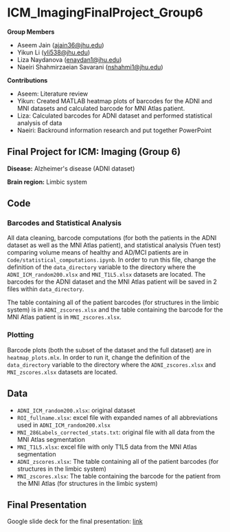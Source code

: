 # ICM_ImagingFinalProject_Group6
**Group Members**
- Aseem Jain (ajain36@jhu.edu)
- Yikun Li (yli538@jhu.edu)
- Liza Naydanova (enaydan1@jhu.edu)
- Naeiri Shahmirzaeian Savarani (nshahmi1@jhu.edu)

**Contributions**
- Aseem: Literature review 
- Yikun: Created MATLAB heatmap plots of barcodes for the ADNI and MNI datasets and calculated barcode for MNI Atlas patient.
- Liza: Calculated barcodes for ADNI dataset and performed statistical analysis of data
- Naeiri: Backround information research and put together PowerPoint


## Final Project for ICM: Imaging (Group 6)

**Disease:** Alzheimer's disease (ADNI dataset)

**Brain region:** Limbic system

## Code
### Barcodes and Statistical Analysis
All data cleaning, barcode computations (for both the patients in the ADNI dataset as well as the MNI Atlas patient), and statistical analysis (Yuen test) comparing volume means of healthy and AD/MCI patients are in ```Code/statistical_computations.ipynb```. In order to run this file, change the definition of the ```data_directory``` variable to the directory where the ```ADNI_ICM_random200.xlsx``` and ```MNI_T1L5.xlsx``` datasets are located. The barcodes for the ADNI dataset and the MNI Atlas patient will be saved in 2 files within ```data_directory```. 

The table containing all of the patient barcodes (for structures in the limbic system) is in ```ADNI_zscores.xlsx``` and the table containing the barcode for the MNI Atlas patient is in ```MNI_zscores.xlsx```.

### Plotting
Barcode plots (both the subset of the dataset and the full dataset) are in ```heatmap_plots.mlx```. In order to run it, change the definition of the ```data_directory``` variable to the directory where the ```ADNI_zscores.xlsx``` and ```MNI_zscores.xlsx``` datasets are located.

## Data
- ```ADNI_ICM_random200.xlsx```: original dataset
- ```ROI_fullname.xlsx```: excel file with expanded names of all abbreviations used in ```ADNI_ICM_random200.xlsx```
- ```MNI_286Labels_corrected_stats.txt```: original file with all data from the MNI Atlas segmentation
- ```MNI_T1L5.xlsx```: excel file with only T1L5 data from the MNI Atlas segmentation
- ```ADNI_zscores.xlsx```: The table containing all of the patient barcodes (for structures in the limbic system)
- ```MNI_zscores.xlsx```: The table containing the barcode for the patient from the MNI Atlas (for structures in the limbic system)

## Final Presentation
Google slide deck for the final presentation: [link](https://docs.google.com/presentation/d/1wEt03VnvqqzIaZoA0U72KR32_NWEQ3K0d5-0IDo6RJs/edit?usp=sharing)
